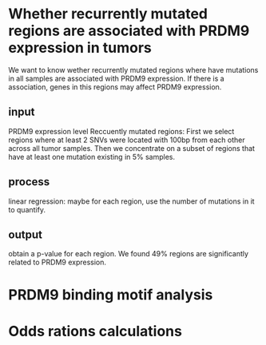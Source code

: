 # Whether recurrently mutated regions are associated with PRDM9 expression in tumors
We want to know wether recurrently mutated regions where have mutations in all samples are associated with  PRDM9 expression. If there is a association, genes in this regions may affect PRDM9 expression.
## input
PRDM9 expression level
Reccuently mutated regions: First we select regions where at least 2 SNVs were located with 100bp from each other across all tumor samples. Then we concentrate on a subset of regions that have at least one mutation existing in 5% samples. 
## process
linear regression: maybe for each region, use the number of mutations in it to quantify.
## output
obtain a p-value for each region. We found 49% regions are significantly related to PRDM9 expression. 
# PRDM9 binding motif analysis
# Odds rations calculations

<!--stackedit_data:
eyJoaXN0b3J5IjpbLTEzNDY1MzkxMiwtNzIzMDg5ODAyLDE5MT
Y5Njc4MTMsLTU0MDkwNjc1MiwtMjE0Mzc2OTg5LC0xMTMxMjM4
NTI1LDIxMjE4NzEwMjMsODk3MDE5NTU2LC0xNDQxMzc4MTAzXX
0=
-->